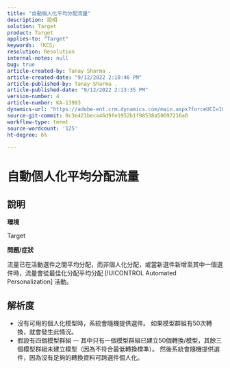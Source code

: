 ```yaml
---
title: "自動個人化平均分配流量"
description: 說明
solution: Target
product: Target
applies-to: "Target"
keywords: 「KCS」
resolution: Resolution
internal-notes: null
bug: true
article-created-by: Tanay Sharma .
article-created-date: "9/12/2022 2:10:46 PM"
article-published-by: Tanay Sharma .
article-published-date: "9/12/2022 2:13:35 PM"
version-number: 4
article-number: KA-13993
dynamics-url: "https://adobe-ent.crm.dynamics.com/main.aspx?forceUCI=1&pagetype=entityrecord&etn=knowledgearticle&id=e6ab04b1-a432-ed11-9db1-002248086735"
source-git-commit: 0c3e421beca46d9fe1952b1f98538a50697216a0
workflow-type: tm+mt
source-wordcount: '125'
ht-degree: 6%

---
```


# 自動個人化平均分配流量

## 說明


<b>環境</b>

Target



<b>問題/症狀</b>

流量已在活動選件之間平均分配，而非個人化分配，或當新選件新增至其中一個選件時，流量會從最佳化分配平均分配 [!UICONTROL Automated Personalization] 活動。


## 解析度


- 沒有可用的個人化模型時，系統會隨機提供選件。 如果模型群組有50次轉換，就會發生此情況。
- 假設有四個模型群組 — 其中只有一個模型群組已建立50個轉換/模型，其餘三個模型群組未建立模型（因為不符合最低轉換標準）。 然後系統會隨機提供選件，因為沒有足夠的轉換資料可跨選件個人化。

